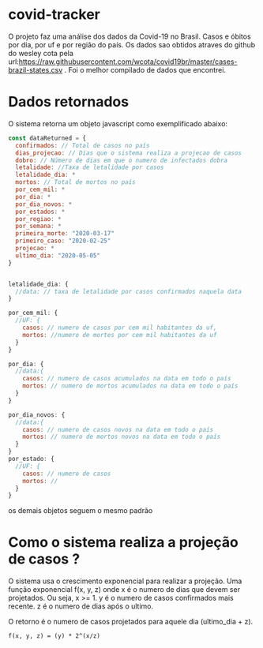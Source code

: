 # covid-tracker
O projeto faz uma análise dos dados da Covid-19 no Brasil. Casos e óbitos por dia, por uf e por região do país.
Os dados sao obtidos atraves do github do wesley cota pela url:https://raw.githubusercontent.com/wcota/covid19br/master/cases-brazil-states.csv .
Foi o melhor compilado de dados que encontrei.


# Dados retornados
O sistema retorna um objeto javascript como exemplificado abaixo:

````js
const dataReturned = {
  confirmados: // Total de casos no país
  dias_projecao: // Dias que o sistema realiza a projecao de casos
  dobro: // Número de dias em que o numero de infectados dobra
  letalidade: //Taxa de letalidade por casos 
  letalidade_dia: *
  mortos: // Total de mortos no país
  por_cem_mil: *
  por_dia: *
  por_dia_novos: *
  por_estados: *
  por_regiao: *
  por_semana: *
  primeira_morte: "2020-03-17"
  primeiro_caso: "2020-02-25"
  projecao: *
  ultimo_dia: "2020-05-05"
}


letalidade_dia: {
  //data: // taxa de letalidade por casos confirmados naquela data
}

por_cem_mil: {
  //UF: {
    casos: // numero de casos por cem mil habitantes da uf,
    mortos: //numero de mortes por cem mil habitantes da uf
  } 
}

por_dia: {
  //data:{
    casos: // numero de casos acumulados na data em todo o país
    mortos: // numero de mortos acumulados na data em todo o país
  }
}

por_dia_novos: {
  //data:{
    casos: // numero de casos novos na data em todo o país
    mortos: // numero de mortos novos na data em todo o país
  }
}
por_estado: {
  //UF: {
    casos: // numero de casos 
    mortos: //
  }
}
````
os demais objetos seguem o mesmo padrão

# Como o sistema realiza a projeção de casos ?

O sistema usa o crescimento exponencial para realizar a projeção. 
Uma função exponencial f(x, y, z) 
onde x é o numero de dias que devem ser projetados. Ou seja, x >= 1.
y é o numero de casos confirmados mais recente.
z é o numero de dias após o ultimo.

O retorno é o numero de casos projetados para aquele dia (ultimo_dia + z).
````
f(x, y, z) = (y) * 2^(x/z)
````
